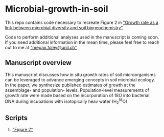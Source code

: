 # Microbial-growth-in-soil

This repo contains code necessary to recreate Figure 2 in ["Growth rate as a link between microbial diversity and soil biogeochemistry"](https://doi.org/10.1038/s41559-024-02520-7) 

Code to perform additional analyses used in the manuscript is coming soon. If you need additional information in the mean time, please feel free to reach out to me at ["megan.foley@unil.ch"](megan.foley@unil.ch) 

## Manuscript overview

This manuscript discusses how in situ growth rates of soil microorganisms can be leveraged to advance emerging concepts in soil microbial ecology. In the paper, we synthesize published estimates of growth at the assemblage- and population- levels. Population-level measurements of growth rate were made based on the incorporation of 18</sup>O into bacterial DNA during incubations with isotopically heav water (H<sub>2</sub><sup>18</sup>O) 

## Scripts  

1. ["Figure 2"](https://htmlpreview.github.io/?https://github.com/mmf289/Microbial-growth-in-soil/blob/main/docs/Figure-2-markdown.knit.html) 

